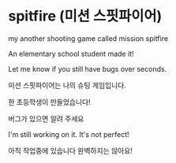 # spitfire  (미션 스핏파이어)
my another shooting game called mission spitfire

An elementary school student made it!

Let me know if you still have bugs over seconds.

미션 스핏파이어는 나의 슈팅 게임입니다.

한 초등학생이 만들었습니다!

버그가 있으면 알려 주세요


I'm still working on it. It's not perfect!

아직 작업중에 있습니다 완벽하지는 않아요!
